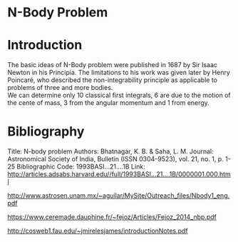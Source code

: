 # N-Body Problem

# Introduction

The basic ideas of N-Body problem were published in 1687 by Sir Isaac Newton in his Principia. The limitations to his work was given later by Henry Poincaré, who described the non-integrability principle as applicable to problems of three and more bodies.
<br> We can determine only 10 classical first integrals, 6 are due to the motion of the cente of mass, 3 from the angular momentum and 1 from energy.

# Bibliography

Title: N-body problem
Authors: Bhatnagar, K. B. & Saha, L. M.
Journal: Astronomical Society of India, Bulletin (ISSN 0304-9523), vol. 21, no. 1, p. 1-25
Bibliographic Code: 1993BASI...21....1B
Link: http://articles.adsabs.harvard.edu//full/1993BASI...21....1B/0000001.000.html

http://www.astrosen.unam.mx/~aguilar/MySite/Outreach_files/Nbody1_eng.pdf

https://www.ceremade.dauphine.fr/~fejoz/Articles/Fejoz_2014_nbp.pdf

http://cosweb1.fau.edu/~jmirelesjames/introductionNotes.pdf
